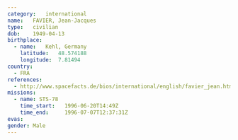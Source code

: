 ```yaml
---
category:	international
name:	FAVIER, Jean-Jacques
type:	civilian
dob:	1949-04-13
birthplace:
  - name:	Kehl, Germany
    latitude:	48.574188
    longitude:	7.81494
country:
  - FRA
references:
  - http://www.spacefacts.de/bios/international/english/favier_jean.htm
missions:
  - name: STS-78
    time_start:   1996-06-20T14:49Z
    time_end:     1996-07-07T12:37:31Z
evas:
gender:	Male
---
```

